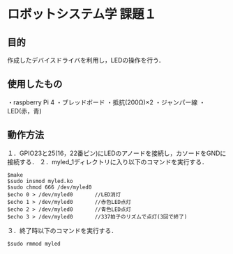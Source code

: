 # ロボットシステム学 課題１ 
## 目的
作成したデバイスドライバを利用し，LEDの操作を行う．
## 使用したもの
・raspberry Pi 4
・ブレッドボード
・抵抗(200Ω)×2
・ジャンパー線
・LED(赤，青)
## 動作方法
１．GPIO23と25(16，22番ピン)にLEDのアノードを接続し，カソードをGNDに接続する．
２．myled_1ディレクトリに入り以下のコマンドを実行する．
```
$make
$sudo insmod myled.ko
$sudo chmod 666 /dev/myled0
$echo 0 > /dev/myled0		//LED消灯
$echo 1 > /dev/myled0		//赤色LED点灯
$echo 2 > /dev/myled0		//青色LED点灯
$echo 3 > /dev/myled0		//337拍子のリズムで点灯(3回で終了)
```
３．終了時以下のコマンドを実行する．
```
$sudo rmmod myled
```
